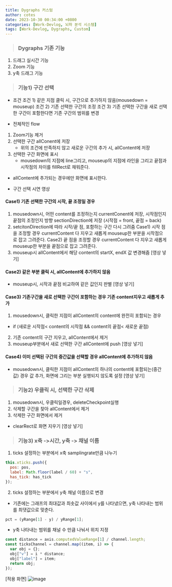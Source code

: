 ```yaml
---
title: Dygraphs 커스텀
author: cotes
date: 2023-10-30 00:34:00 +0800
categories: [Work-Devlog, 뇌파 분석 시스템]
tags: [Work-Devlog, Dygraphs, Custom]
---
```


<!-- 프로젝트 작업하면서 했던 고민, 어떻게 해결했는지에 대한 내용이 담겨져있습니다. -->

> ### Dygraphs 기존 기능

1. 드래그 실시간 기능
2. Zoom 기능
3. y축 드래그 기능

> ### 기능1) 구간 선택

- 조건
  조건 1) 같은 지점 클릭 시, 구간으로 추가하지 않음(mousedown = mouseup)
  조건 2) 기존 선택한 구간의 조정
  조건 3) 기존 선택한 구간을 새로 선택한 구간이 포함한다면 기존 구간의 범위를 변경

- 전체적인 flow

1. Zoom기능 제거
2. 선택한 구간 allConent에 저장
   - 위의 조건에 만족하지 않고 새로운 구간의 추가 시, allContent에 저장
3. 선택한 구간 화면에 표시
   - mousedown의 지점에 line그리고, mouseup의 지점에 라인을 그리고 끝점과 시작점의 차이를 fillRect로 채워준다.

- allContent에 추가되는 경우에만 화면에 표시한다.

- 구간 선택 시연 영상
<!-- 비디오 삽입 -->

#### Case1) 기존 선택한 구간의 시작, 끝 조정일 경우

1. mousedown시, 어떤 content를 조정하는지 currentConent에 저장, 시작점인지 끝점의 조정인지 방향 sectionDirection에 저장 (시작점 = front, 끝점 = back)
2. setcitonDirection에 따라 시작/끝 점, 포함하는 구간 다시 그려줌
   Case1) 시작 점을 조정할 경우 currentContent 다 지우고 새롭게 mouseup한 부분을 시작점으로 잡고 그려준다.
   Case2) 끝 점을 조정할 경우 currentContent 다 지우고 새롭게 mouseup한 부분을 끝점으로 잡고 그려준다.
3. mouseup시 allContent에서 해당 content의 startX, endX 값 변경해줌
   [영상 넣기]

#### Case2) 같은 부분 클릭 시, allContent에 추가하지 않음

- mouseup시, 시작과 끝점 비교하여 같은 값인지 판별
  [영상 넣기]

#### Case3) 기존구간을 새로 선택한 구간이 포함하는 경우 기존 content지우고 새롭게 추가

1. mousedown시, 클릭한 지점이 allContent의 content에 완전히 포함되는 경우

- if (새로운 시작점< content의 시작점 && content의 끝점< 새로운 끝점)

2. 기존 content의 구간 지우고, allContent에서 제거
3. mouseup부분에서 새로 선택한 구간 allContent에 push
   [영상 넣기]

#### Case4) 이미 선택된 구간의 중간값을 선택할 경우 allContent에 추가하지 않음

- mousedown시, 클릭한 지점이 allContent의 하나의 content에 포함되는(중간값) 경우 값 추가, 화면에 그리는 부분 실행되지 않도록 설정
  [영상 넣기]

> ### 기능2) 우클릭 시, 선택한 구간 삭제

1. mousedown시, 우클릭일경우, deleteCheckpoint실행
2. 삭제할 구간을 찾아 allContent에서 제거
3. 삭제한 구간 화면에서 제거

- clearRect로 화면 지우기
  [영상 넣기]

> ### 기능3) x축 ->시간, y축 -> 채널 이름

1. ticks 설정하는 부분에서 x축 samplingrate만큼 나누기

```javascript
this.xticks.push({
  pos: pos,
  label: Math.floor(label / 60) + "s",
  has_tick: has_tick
});
```

2. ticks 설정하는 부분에서 y축 채널 이름으로 변경

- 기존에는 그래프의 최대값과 최솟값 사이에서 y를 나타냈으면, y축 나타내는 범위를 최댓값으로 맞춘다.

```javascript
pct = (yRange[1] - y) / yRange[1];
```

- y축 나타내는 범위를 채널 수 만큼 나눠서 위치 지정

```javascript
const distance = axis.computedValueRange[1] / channel.length;
const ticksChannel = channel.map((item, i) => {
  var obj = {};
  obj["v"] = i * distance;
  obj["label"] = item;
  return obj;
});
```

[적용 화면]
![image](https://github.com/hajung00/SidePJ-next-node-full-sns/assets/66300154/eda7424c-f3cc-4db5-88bc-b437fc73e8e3)
